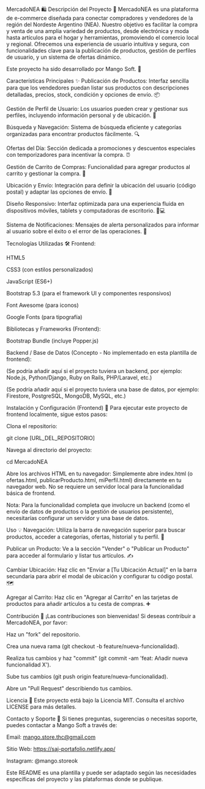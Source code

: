 MercadoNEA 🛍️
Descripción del Proyecto 📝
MercadoNEA es una plataforma de e-commerce diseñada para conectar compradores y vendedores de la región del Nordeste Argentino (NEA). Nuestro objetivo es facilitar la compra y venta de una amplia variedad de productos, desde electrónica y moda hasta artículos para el hogar y herramientas, promoviendo el comercio local y regional. Ofrecemos una experiencia de usuario intuitiva y segura, con funcionalidades clave para la publicación de productos, gestión de perfiles de usuario, y un sistema de ofertas dinámico.

Este proyecto ha sido desarrollado por Mango Soft. 🥭

Características Principales ✨
Publicación de Productos: Interfaz sencilla para que los vendedores puedan listar sus productos con descripciones detalladas, precios, stock, condición y opciones de envío. 📦

Gestión de Perfil de Usuario: Los usuarios pueden crear y gestionar sus perfiles, incluyendo información personal y de ubicación. 👤

Búsqueda y Navegación: Sistema de búsqueda eficiente y categorías organizadas para encontrar productos fácilmente. 🔍

Ofertas del Día: Sección dedicada a promociones y descuentos especiales con temporizadores para incentivar la compra. ⏰

Gestión de Carrito de Compras: Funcionalidad para agregar productos al carrito y gestionar la compra. 🛒

Ubicación y Envío: Integración para definir la ubicación del usuario (código postal) y adaptar las opciones de envío. 📍

Diseño Responsivo: Interfaz optimizada para una experiencia fluida en dispositivos móviles, tablets y computadoras de escritorio. 📱💻

Sistema de Notificaciones: Mensajes de alerta personalizados para informar al usuario sobre el éxito o el error de las operaciones. 🔔

Tecnologías Utilizadas 🛠️
Frontend:

HTML5

CSS3 (con estilos personalizados)

JavaScript (ES6+)

Bootstrap 5.3 (para el framework UI y componentes responsivos)

Font Awesome (para iconos)

Google Fonts (para tipografía)

Bibliotecas y Frameworks (Frontend):

Bootstrap Bundle (incluye Popper.js)

Backend / Base de Datos (Concepto - No implementado en esta plantilla de frontend):

(Se podría añadir aquí si el proyecto tuviera un backend, por ejemplo: Node.js, Python/Django, Ruby on Rails, PHP/Laravel, etc.)

(Se podría añadir aquí si el proyecto tuviera una base de datos, por ejemplo: Firestore, PostgreSQL, MongoDB, MySQL, etc.)

Instalación y Configuración (Frontend) 🚀
Para ejecutar este proyecto de frontend localmente, sigue estos pasos:

Clona el repositorio:

git clone [URL_DEL_REPOSITORIO]

Navega al directorio del proyecto:

cd MercadoNEA

Abre los archivos HTML en tu navegador:
Simplemente abre index.html (o ofertas.html, publicarProducto.html, miPerfil.html) directamente en tu navegador web. No se requiere un servidor local para la funcionalidad básica de frontend.

Nota: Para la funcionalidad completa que involucre un backend (como el envío de datos de productos o la gestión de usuarios persistente), necesitarías configurar un servidor y una base de datos.

Uso 💡
Navegación: Utiliza la barra de navegación superior para buscar productos, acceder a categorías, ofertas, historial y tu perfil. 🧭

Publicar un Producto: Ve a la sección "Vender" o "Publicar un Producto" para acceder al formulario y listar tus artículos. ✍️

Cambiar Ubicación: Haz clic en "Enviar a [Tu Ubicación Actual]" en la barra secundaria para abrir el modal de ubicación y configurar tu código postal. 🗺️

Agregar al Carrito: Haz clic en "Agregar al Carrito" en las tarjetas de productos para añadir artículos a tu cesta de compras. ➕

Contribución 🤝
¡Las contribuciones son bienvenidas! Si deseas contribuir a MercadoNEA, por favor:

Haz un "fork" del repositorio.

Crea una nueva rama (git checkout -b feature/nueva-funcionalidad).

Realiza tus cambios y haz "commit" (git commit -am 'feat: Añadir nueva funcionalidad X').

Sube tus cambios (git push origin feature/nueva-funcionalidad).

Abre un "Pull Request" describiendo tus cambios.

Licencia 📄
Este proyecto está bajo la Licencia MIT. Consulta el archivo LICENSE para más detalles.

Contacto y Soporte 📧
Si tienes preguntas, sugerencias o necesitas soporte, puedes contactar a Mango Soft a través de:

Email: mango.store.thc@gmail.com

Sitio Web: https://saj-portafolio.netlify.app/

Instagram: @mango.storeok

Este README es una plantilla y puede ser adaptado según las necesidades específicas del proyecto y las plataformas donde se publique.
